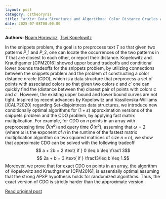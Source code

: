 ```yaml
---
layout: post
category: cstheoryrss
title: "arXiv: Data Structures and Algorithms: Color Distance Oracles and Snippets: Separation Between Exact and"
date: 2025-07-08T00:00:00
---
```


**Authors:** [Noam Horowicz](https://dblp.uni-trier.de/search?q=Noam+Horowicz), [Tsvi Kopelowitz](https://dblp.uni-trier.de/search?q=Tsvi+Kopelowitz)

In the snippets problem, the goal is to preprocess text $T$ so that given two
patterns $P\_1$ and $P\_2$, one can locate the occurrences of the two patterns in
$T$ that are closest to each other, or report their distance. Kopelowitz and
Krauthgamer [CPM2016] showed upper bound tradeoffs and conditional lower bounds
tradeoffs for the snippets problem, by utilizing connections between the
snippets problem and the problem of constructing a color distance oracle (CDO),
which is a data structure that preprocess a set of points with associated
colors so that given two colors $c$ and $c'$ one can quickly find the (distance
between the) closest pair of points with colors $c$ and $c'$. However, the
existing upper bound and lower bound curves are not tight.
Inspired by recent advances by Kopelowitz and Vassilevska-Williams
[ICALP2020] regarding Set-disjointness data structures, we introduce new
conditionally optimal algorithms for $(1+\varepsilon)$ approximation versions
of the snippets problem and the CDO problem, by applying fast matrix
multiplication. For example, for CDO on $n$ points in an array with
preprocessing time $\tilde{O}(n^a)$ and query time $\tilde{O}(n^b)$, assuming
that $\omega=2$ (where $\omega$ is the exponent of $n$ in the runtime of the
fastest matrix multiplication algorithm on two squared matrices of size
$n\times n$), we show that approximate CDO can be solved with the following
tradeoff
$$ a + 2b = 2 \text{ if } 0 \leq b \leq \frac1 3$$ $$ 2a + b = 3 \text{ if }
\frac13\leq b \leq 1.$$
Moreover, we prove that for exact CDO on points in an array, the algorithm of
Kopelowitz and Krauthgamer [CPM2016], is essentially optimal assuming that the
strong APSP hypothesis holds for randomized algorithms. Thus, the exact version
of CDO is strictly harder than the approximate version.

[Read original post](http://arxiv.org/abs/2507.04578v1)
